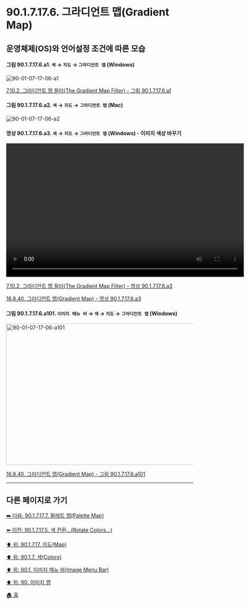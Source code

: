 # 90.1.7.17.6. 그라디언트 맵(Gradient Map)
## 운영체제(OS)와 언어설정 조건에 따른 모습

<a id="90-01-07-17-06-a1"></a>

#### 그림 90.1.7.17.6.a1. `색` → `지도` → `그라디언트 맵` (Windows)
![90-01-07-17-06-a1](https://github.com/wonder13662/gimp/assets/15767104/20931627-823c-41a7-b2d9-a35017e5f28f)

[7.10.2. 그라디언트 맵 필터(The Gradient Map Filter) - 그림 90.1.7.17.6.a1](./07-10-02-the_gradient_map_filter.md#90-01-07-17-06-a1)

<a id="90-01-07-17-06-a2"></a>

#### 그림 90.1.7.17.6.a2. `색` → `지도` → `그라디언트 맵` (Mac)
![90-01-07-17-06-a2](https://github.com/wonder13662/gimp/assets/15767104/41619223-67cc-4111-a8b9-84fa60f72069)

<a id="90-01-07-17-06-a3"></a>

#### 영상 90.1.7.17.6.a3. `색` → `지도` → `그라디언트 맵` (Windows) - 이미지 색상 바꾸기
<video controls="controls" width="640" height="360" src="https://github.com/wonder13662/gimp/assets/15767104/8a25ac5e-ee10-4700-b1dc-92f336d9365b"></video>

[7.10.2. 그라디언트 맵 필터(The Gradient Map Filter) - 영상 90.1.7.17.6.a3](./07-10-02-the_gradient_map_filter.md#90-01-07-17-06-a3)

[16.8.40. 그라디언트 맵(Gradient Map) - 영상 90.1.7.17.6.a3](./16-08-40-gradient-map.md#90-01-07-17-06-a3)

<a id="90-01-07-17-06-a101"></a>

#### 그림 90.1.7.17.6.a101. `이미지 메뉴 바` → `색` → `지도` → `그라디언트 맵` (Windows)
<img width="511" height="381" alt="90-01-07-17-06-a101" src="https://github.com/user-attachments/assets/a0bb8141-0763-4b18-8740-f31540f8e405" />

[16.8.40. 그라디언트 맵(Gradient Map) - 그림 90.1.7.17.6.a101](./16-08-40-gradient-map.md#90-01-07-17-06-a101)

***

## 다른 페이지로 가기

[➡️ 다음: 90.1.7.17.7. 팔레트 맵(Palette Map)](./90-01-07-17-07-palette_map.md)

[⬅️ 이전: 90.1.7.17.5. 색 전환…(Rotate Colors…)](./90-01-07-17-05-rotate_colors.md)

[⬆️ 위: 90.1.7.17. 지도(Map)](./90-01-07-17-00-map.md)

[⬆️ 위: 90.1.7. 색(Colors)](./90-01-07-00-colors.md)

[⬆️ 위: 90.1. 이미지 메뉴 바(Image Menu Bar)](./90-01-00-image-menu-bar.md)

[⬆️ 위: 90. 이미지 맵](./90-00-image-map.md)

[🏠 홈](./00-home.md)
